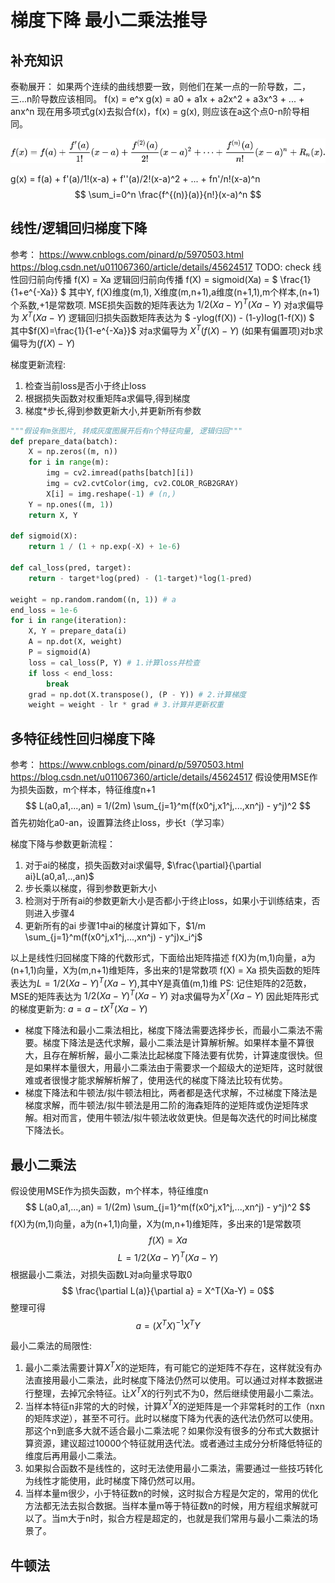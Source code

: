# 梯度下降 最小二乘法推导

## 补充知识
泰勒展开：
如果两个连续的曲线想要一致，则他们在某一点的一阶导数，二，三...n阶导数应该相同。
f(x) = e^x
g(x) = a0 + a1x + a2x^2 + a3x^3 + ... + anx^n
现在用多项式g(x)去拟合f(x)，f(x) = g(x), 则应该在a这个点0-n阶导相同。

![20200606_182218_35](assets/20200606_182218_35.png)

g(x) = f(a) + f'(a)/1!(x-a) + f''(a)/2!(x-a)^2 + ... + fn'/n!(x-a)^n
$$ \sum_i=0^n \frac{f^{(n)}(a)}{n!}(x-a)^n $$

## 线性/逻辑回归梯度下降
参考： https://www.cnblogs.com/pinard/p/5970503.html
https://blog.csdn.net/u011067360/article/details/45624517
TODO: check
线性回归前向传播 f(X) = Xa
逻辑回归前向传播 f(X) = sigmoid(Xa) = $ \frac{1}{1+e^{-Xa}} $
其中Y, f(X)维度(m,1), X维度(m,n+1),a维度(n+1,1),m个样本,(n+1)个系数,+1是常数项.
MSE损失函数的矩阵表达为 $1/2 (Xa-Y)^T(Xa-Y)$
对a求偏导为 $X^T (Xa-Y)$
逻辑回归损失函数矩阵表达为 $ -ylog(f(X)) - (1-y)log(1-f(X)) $
其中$f(X)=\frac{1}{1-e^{-Xa}}$
对a求偏导为 $X^T (f(X)-Y)$
(如果有偏置项)对b求偏导为$(f(X)-Y)$

梯度更新流程:
1. 检查当前loss是否小于终止loss
2. 根据损失函数对权重矩阵a求偏导,得到梯度
3. 梯度*步长,得到参数更新大小,并更新所有参数

```python
"""假设有m张图片, 转成灰度图展开后有n个特征向量, 逻辑归回"""
def prepare_data(batch):
    X = np.zeros((m, n))
    for i in range(m):
        img = cv2.imread(paths[batch][i])
        img = cv2.cvtColor(img, cv2.COLOR_RGB2GRAY)
        X[i] = img.reshape(-1) # (n,)
    Y = np.ones((m, 1))
    return X, Y

def sigmoid(X):
    return 1 / (1 + np.exp(-X) + 1e-6)

def cal_loss(pred, target):
    return - target*log(pred) - (1-target)*log(1-pred)

weight = np.random.random((n, 1)) # a
end_loss = 1e-6
for i in range(iteration):
    X, Y = prepare_data(i)
    A = np.dot(X, weight)
    P = sigmoid(A)
    loss = cal_loss(P, Y) # 1.计算loss并检查
    if loss < end_loss:
        break
    grad = np.dot(X.transpose(), (P - Y)) # 2.计算梯度
    weight = weight - lr * grad # 3.计算并更新权重
```

## 多特征线性回归梯度下降
参考： https://www.cnblogs.com/pinard/p/5970503.html
https://blog.csdn.net/u011067360/article/details/45624517
假设使用MSE作为损失函数，m个样本，特征维度n+1
$$ L(a0,a1,...,an) = 1/(2m) \sum_{j=1}^m(f(x0^j,x1^j,...,xn^j) - y^j)^2 $$
首先初始化a0-an，设置算法终止loss，步长t（学习率）

梯度下降与参数更新流程：
1. 对于ai的梯度，损失函数对ai求偏导, $\frac{\partial}{\partial ai}L(a0,a1,..,an)$
2. 步长乘以梯度，得到参数更新大小
3. 检测对于所有ai的参数更新大小是否都小于终止loss，如果小于训练结束，否则进入步骤4
4. 更新所有的ai
步骤1中ai的梯度计算如下，$1/m \sum_{j=1}^m(f(x0^j,x1^j,...,xn^j) - y^j)x_i^j$

以上是线性归回梯度下降的代数形式，下面给出矩阵描述
f(X)为(m,1)向量，a为(n+1,1)向量，X为(m,n+1)维矩阵，多出来的1是常数项
f(X) = Xa
损失函数的矩阵表达为$L = 1/2 (Xa-Y)^T(Xa-Y)$,其中Y是真值(m,1)维
PS: 记住矩阵的2范数，MSE的矩阵表达为 $1/2 (Xa-Y)^T(Xa-Y)$
对a求偏导为$X^T(Xa-Y)$
因此矩阵形式的梯度更新为: $a = a - tX^T(Xa-Y)$

- 梯度下降法和最小二乘法相比，梯度下降法需要选择步长，而最小二乘法不需要。梯度下降法是迭代求解，最小二乘法是计算解析解。如果样本量不算很大，且存在解析解，最小二乘法比起梯度下降法要有优势，计算速度很快。但是如果样本量很大，用最小二乘法由于需要求一个超级大的逆矩阵，这时就很难或者很慢才能求解解析解了，使用迭代的梯度下降法比较有优势。
- 梯度下降法和牛顿法/拟牛顿法相比，两者都是迭代求解，不过梯度下降法是梯度求解，而牛顿法/拟牛顿法是用二阶的海森矩阵的逆矩阵或伪逆矩阵求解。相对而言，使用牛顿法/拟牛顿法收敛更快。但是每次迭代的时间比梯度下降法长。

## 最小二乘法
假设使用MSE作为损失函数，m个样本，特征维度n
$$ L(a0,a1,...,an) = 1/(2m) \sum_{j=1}^m(f(x0^j,x1^j,...,xn^j) - y^j)^2 $$
f(X)为(m,1)向量，a为(n+1,1)向量，X为(m,n+1)维矩阵，多出来的1是常数项
$$ f(X) = Xa $$
$$ L = 1/2 (Xa-Y)^T(Xa-Y) $$
根据最小二乘法，对损失函数L对a向量求导取0
$$ \frac{\partial L(a)}{\partial a} = X^T(Xa-Y) = 0$$
整理可得
$$ a = (X^T X)^{-1} X^T Y $$

最小二乘法的局限性:
1. 最小二乘法需要计算$X^T X$的逆矩阵，有可能它的逆矩阵不存在，这样就没有办法直接用最小二乘法，此时梯度下降法仍然可以使用。可以通过对样本数据进行整理，去掉冗余特征。让$X^T X$的行列式不为0，然后继续使用最小二乘法。
2. 当样本特征n非常的大的时候，计算$X^T X$的逆矩阵是一个非常耗时的工作（nxn的矩阵求逆），甚至不可行。此时以梯度下降为代表的迭代法仍然可以使用。那这个n到底多大就不适合最小二乘法呢？如果你没有很多的分布式大数据计算资源，建议超过10000个特征就用迭代法。或者通过主成分分析降低特征的维度后再用最小二乘法。
3. 如果拟合函数不是线性的，这时无法使用最小二乘法，需要通过一些技巧转化为线性才能使用，此时梯度下降仍然可以用。
4. 当样本量m很少，小于特征数n的时候，这时拟合方程是欠定的，常用的优化方法都无法去拟合数据。当样本量m等于特征数n的时候，用方程组求解就可以了。当m大于n时，拟合方程是超定的，也就是我们常用与最小二乘法的场景了。

## 牛顿法
